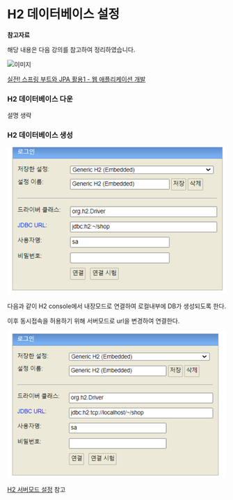 # H2 데이터베이스 설정

**참고자료**

해당 내용은 다음 강의를 참고하여 정리하였습니다.

![이미지](https://cdn.inflearn.com/public/courses/324119/course_cover/07c45106-3cfa-4dd6-93ed-a6449591831c/%E1%84%80%E1%85%B3%E1%84%85%E1%85%AE%E1%86%B8%205%20%E1%84%87%E1%85%A9%E1%86%A8%E1%84%89%E1%85%A1%204.png)

[실전! 스프링 부트와 JPA 활용1 - 웹 애플리케이션 개발](https://www.inflearn.com/course/%EC%8A%A4%ED%94%84%EB%A7%81%EB%B6%80%ED%8A%B8-JPA-%ED%99%9C%EC%9A%A9-1/dashboard)




### H2 데이터베이스 다운

설명 생략



### H2 데이터베이스 생성

![image-20231022025440122](img/image-20231022025440122.png)

다음과 같이 H2 console에서 내장모드로 연결하여 로컬내부에 DB가 생성되도록 한다.

이후 동시접속을 허용하기 위해 서버모드로 url을 변경하여 연결한다.

![image-20231022030118176](img/image-20231022030118176.png)

[H2 서버모드 설정](https://github.com/et2468/Note-CustomSettings/blob/master/%EC%9D%B8%ED%85%94%EB%A6%AC%EC%A0%9C%EC%9D%B4%20H2%20%EC%84%9C%EB%B2%84%EB%AA%A8%EB%93%9C%20%EB%8F%99%EC%8B%9C%EC%97%B0%EA%B2%B0.md) 참고



